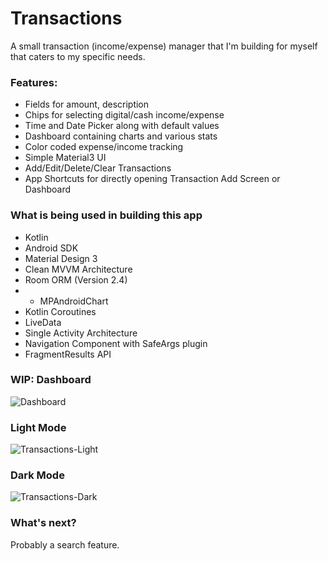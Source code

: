 # Transactions

A small transaction (income/expense) manager that I'm building for myself that caters to my specific needs.

### Features:
- Fields for amount, description
- Chips for selecting digital/cash income/expense
- Time and Date Picker along with default values
- Dashboard containing charts and various stats
- Color coded expense/income tracking
- Simple Material3 UI
- Add/Edit/Delete/Clear Transactions
- App Shortcuts for directly opening Transaction Add Screen or Dashboard

### What is being used in building this app
- Kotlin
- Android SDK
- Material Design 3
- Clean MVVM Architecture
- Room ORM (Version 2.4)
- - MPAndroidChart
- Kotlin Coroutines
- LiveData
- Single Activity Architecture
- Navigation Component with SafeArgs plugin
- FragmentResults API

### WIP: Dashboard
![Dashboard](https://user-images.githubusercontent.com/22092047/145647581-1dfcc73f-ef68-406d-9a89-2f5a7e057c2a.jpg)


### Light Mode
![Transactions-Light](https://user-images.githubusercontent.com/22092047/144749789-6dccd19e-b077-4970-8694-a2636fae68ee.png)

### Dark Mode
![Transactions-Dark](https://user-images.githubusercontent.com/22092047/144749800-7b469a75-f55b-462e-a520-b1b66d64e6ff.png)

### What's next?
Probably a search feature.
